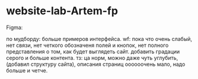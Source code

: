 # website-lab-Artem-fp

Figma:

по мудборду: больше примеров интерфейса. wf: пока что очень слабый, нет связи, нет четкого обозначеня полей и кнопок, нет полного представления о том, как будет выглядеть сайт. добавить градации серого и больше контента. тз: ца норм, можно даже чуть углубить, (добавил структуру сайта), описания страниц оооооочень мало, надо больше и четче. 
